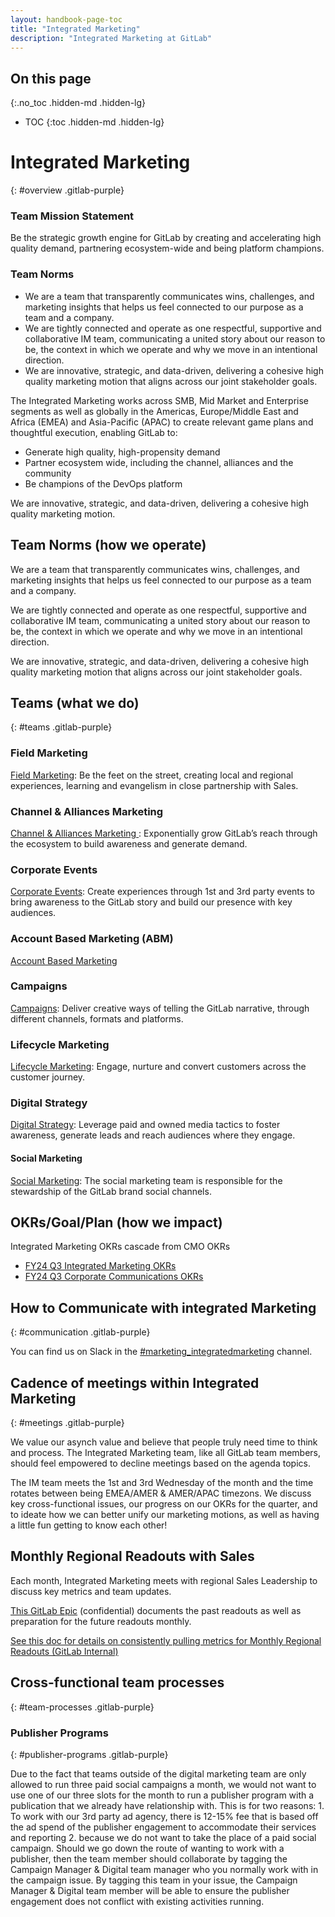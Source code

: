 ```yaml
---
layout: handbook-page-toc
title: "Integrated Marketing"
description: "Integrated Marketing at GitLab"
---
```




## On this page
{:.no_toc .hidden-md .hidden-lg}

- TOC
{:toc .hidden-md .hidden-lg}

# Integrated Marketing
{: #overview .gitlab-purple}
<!-- DO NOT CHANGE THIS ANCHOR -->

### Team Mission Statement 
Be the strategic growth engine for GitLab by creating and accelerating high quality demand, partnering ecosystem-wide and being platform champions.

### Team Norms
* We are a team that transparently communicates wins, challenges, and marketing insights that helps us feel connected to our purpose as a team and a company. 
* We are tightly connected and operate as one respectful, supportive and collaborative IM team, communicating a united story about our reason to be, the context in which we operate and why we move in an intentional direction.
* We are innovative, strategic, and data-driven, delivering a cohesive high quality marketing motion that aligns across our joint stakeholder goals.

The Integrated Marketing works across SMB, Mid Market and Enterprise segments as well as globally in the Americas, Europe/Middle East and Africa (EMEA) and Asia-Pacific (APAC) to create relevant game plans and thoughtful execution, enabling GitLab to:

- Generate high quality, high-propensity demand
- Partner ecosystem wide, including the channel, alliances and the community
- Be champions of the DevOps platform 

We are innovative, strategic, and data-driven, delivering a cohesive high quality marketing motion.

## Team Norms (how we operate)

We are a team that transparently communicates wins, challenges, and marketing insights that helps us feel connected to our purpose as a team and a company. 

We are tightly connected and operate as one respectful, supportive and collaborative IM team, communicating a united story about our reason to be, the context in which we operate and why we move in an intentional direction.

We are innovative, strategic, and data-driven, delivering a cohesive high quality marketing motion that aligns across our joint stakeholder goals.

## Teams (what we do)
{: #teams .gitlab-purple}
<!-- DO NOT CHANGE THIS ANCHOR -->

### Field Marketing

[Field Marketing](/handbook/marketing/field-marketing/): Be the feet on the street, creating local and regional experiences, learning and evangelism in close partnership with Sales.

### Channel & Alliances Marketing 

[Channel & Alliances Marketing ](/handbook/marketing/channel-marketing/): Exponentially grow GitLab’s reach through the ecosystem to build awareness and generate demand. 

### Corporate Events

[Corporate Events](/handbook/marketing/integrated-marketing/corporate-events/): Create experiences through 1st and 3rd party events to bring awareness to the GitLab story and build our presence with key audiences.

### Account Based Marketing (ABM)

[Account Based Marketing](/handbook/marketing/account-based-marketing/abm-campaign-approach/)

### Campaigns

[Campaigns](/handbook/marketing/demand-generation/campaigns/): Deliver creative ways of telling the GitLab narrative, through different channels, formats and platforms.

### Lifecycle Marketing

[Lifecycle Marketing](/handbook/marketing/lifecycle-marketing/): Engage, nurture and convert customers across the customer journey. 

### Digital Strategy

[Digital Strategy](/handbook/marketing/integrated-marketing/digital-strategy/): Leverage paid and owned media tactics to foster awareness, generate leads and reach audiences where they engage. 

#### Social Marketing

[Social Marketing](/handbook/marketing/integrated-marketing/digital-strategy/social-marketing/): The social marketing team is responsible for the stewardship of the GitLab brand social channels. 

## OKRs/Goal/Plan (how we impact)

Integrated Marketing OKRs cascade from CMO OKRs

- [FY24 Q3 Integrated Marketing OKRs](https://docs.google.com/document/d/18o3GodnsVbCsBsv8sVSqmAV6aQW363QAdxsOZ3_CbGg/edit#heading=h.dw8cm0z05l9a)
- [FY24 Q3 Corporate Communications OKRs](https://gitlab.com/groups/gitlab-com/marketing/corporate_marketing/-/epics/220)

## How to Communicate with integrated Marketing
{: #communication .gitlab-purple}
<!-- DO NOT CHANGE THIS ANCHOR -->
You can find us on Slack in the [#marketing_integratedmarketing](https://gitlab.slack.com/archives/C03HJQW0DLZ) channel.

## Cadence of meetings within Integrated Marketing
{: #meetings .gitlab-purple}
<!-- DO NOT CHANGE THIS ANCHOR --> 
We value our asynch value and believe that people truly need time to think and process. The Integrated Marketing team, like all GitLab team members, should feel empowered to decline meetings based on the agenda topics. 

The IM team meets the 1st and 3rd Wednesday of the month and the time rotates between being EMEA/AMER & AMER/APAC timezons. We discuss key cross-functional issues, our progress on our OKRs for the quarter, and to ideate how we can better unify our marketing motions, as well as having a little fun getting to know each other! 

## Monthly Regional Readouts with Sales

Each month, Integrated Marketing meets with regional Sales Leadership to discuss key metrics and team updates.

[This GitLab Epic](https://gitlab.com/groups/gitlab-com/marketing/-/epics/3352) (confidential) documents the past readouts as well as preparation for the future readouts monthly.

[See this doc for details on consistently pulling metrics for Monthly Regional Readouts (GitLab Internal)](https://docs.google.com/document/d/1PcsPa8zRSY3A0sIocWBuukfC8LoUus-yUZoWc6ZYNck/edit#)

## Cross-functional team processes
{: #team-processes .gitlab-purple}
<!-- DO NOT CHANGE THIS ANCHOR --> 

### Publisher Programs
{: #publisher-programs .gitlab-purple}
<!-- DO NOT CHANGE THIS ANCHOR -->  
Due to the fact that teams outside of the digital marketing team are only allowed to run three paid social campaigns a month, we would not want to use one of our three slots for the month to run a publisher program with a publication that we already have relationship with. This is for two reasons: 1. To work with our 3rd party ad agency, there is 12-15% fee that is based off the ad spend of the publisher engagement to accommodate their services and reporting 2. because we do not want to take the place of a paid social campaign. Should we go down the route of wanting to work with a publisher, then the team member should collaborate by tagging the Campaign Manager & Digital team manager who you normally work with in the campaign issue. By tagging this team in your issue, the Campaign Manager & Digital team member will be able to ensure the publisher engagement does not conflict with existing activities running.
